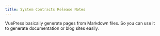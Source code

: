 ```yaml
---
title: System Contracts Release Notes
---
```


VuePress basically generate pages from Markdown files. So you can use it to generate documentation or blog sites easily.
